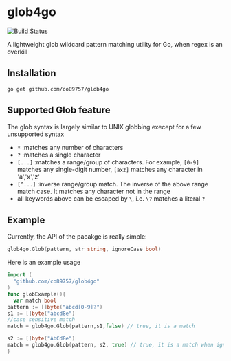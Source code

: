 # glob4go
[![Build Status](https://travis-ci.org/co89757/glob4go.svg?branch=master)](https://travis-ci.org/co89757/glob4go)

A lightweight glob wildcard pattern matching utility for Go, when regex is an overkill 
## Installation 
```
go get github.com/co89757/glob4go 
```
## Supported Glob feature
The glob syntax is largely similar to UNIX globbing execept for a few unsupported syntax 
 - `*` :matches any number of characters 
 - `?` :matches a single character
 - `[...]` :matches a range/group of characters. For example, `[0-9]` matches any single-digit number, `[axz]` matches any character in 'a','x','z'
 - `[^...]` :inverse range/group match. The inverse of the above range match case. It matches any character not in the range 
 - all keywords above can be escaped by `\`, i.e. `\?` matches a literal `?` 

## Example
Currently, the API of the pacakge is really simple:
```go
glob4go.Glob(pattern, str string, ignoreCase bool) 
```
Here is an example usage 

```go 
import (
  "github.com/co89757/glob4go"
)
func globExample(){
  var match bool 
pattern := []byte("abcd[0-9]?")
s1 := []byte("abcd8e")
//case sensitive match
match = glob4go.Glob(pattern,s1,false) // true, it is a match 

s2 := []byte("AbCd8e")
match = glob4go.Glob(pattern, s2, true) // true, it is a match when ignore case 
}

```

